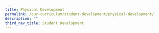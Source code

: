 ```yaml
---
title: Physical Development
permalink: /our-curriculum/student-development/physical-development/
description: ""
third_nav_title: Student Development
---
```

